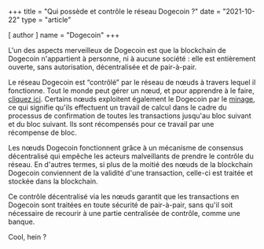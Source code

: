 +++
title = "Qui possède et contrôle le réseau Dogecoin ?"
date = "2021-10-22"
type = "article"

[ author ]
  name = "Dogecoin"
+++
 
L'un des aspects merveilleux de Dogecoin est que la blockchain de Dogecoin n'appartient à personne, ni à aucune société : elle est entièrement ouverte, sans autorisation, décentralisée et de pair-à-pair.  

Le réseau Dogecoin est “contrôlé” par le réseau de nœuds à travers lequel il fonctionne. Tout le monde peut gérer un nœud, et pour apprendre à le faire, [cliquez ici](/fr/dogepedia/how-tos/operating-a-node). Certains nœuds exploitent également le Dogecoin par le [minage](/fr/dogepedia/how-tos/mining-dogecoin), ce qui signifie qu'ils effectuent un travail de calcul dans le cadre du processus de confirmation de toutes les transactions jusqu'au bloc suivant et du bloc suivant. Ils sont récompensés pour ce travail par une récompense de bloc. 

Les nœuds Dogecoin fonctionnent grâce à un mécanisme de consensus décentralisé qui empêche les acteurs malveillants de prendre le contrôle du réseau. En d'autres termes, si plus de la moitié des nœuds de la blockchain Dogecoin conviennent de la validité d'une transaction, celle-ci est traitée et stockée dans la blockchain.  

Ce contrôle décentralisé via les nœuds garantit que les transactions en Dogecoin sont traitées en toute sécurité de pair-à-pair, sans qu'il soit nécessaire de recourir à une partie centralisée de contrôle, comme une banque.  

Cool, hein ? 